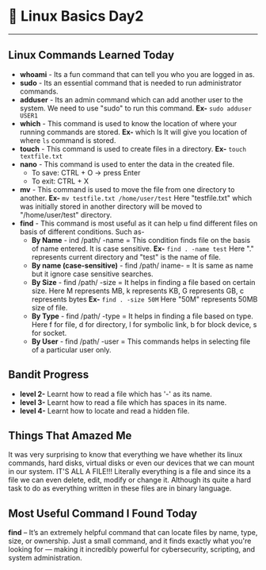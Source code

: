 # 📅 Linux Basics Day2
---
## Linux Commands Learned Today

- **whoami** - Its a fun command that can tell you who you are logged in as.
- **sudo** - Its an essential command that is needed to run administrator commands.
- **adduser** - Its an admin command which can add another user to the system. We need to use "sudo" to run this command.
    **Ex-** `sudo adduser USER1`
- **which** - This command is used to know the location of where your running commands are stored.
    **Ex-** which ls
It will give you location of where `ls` command is stored.
- **touch** - This command is used to create files in a directory.
    **Ex-** `touch textfile.txt`
- **nano** - This command is used to enter the data in the created file.
   + To save: CTRL + O → press Enter
   + To exit: CTRL + X
- **mv** - This command is used to move the file from one directory to another.
	**Ex-** `mv testfile.txt /home/user/test`
Here "testfile.txt" which was initially stored in another directory will be moved to "/home/user/test" directory.
- **find** - This command is most useful as it can help u find different files on basis of different conditions. Such as-
	+ **By Name** - ind /path/ -name = This condition finds file on the basis of name entered. It is case sensitive.
	   **Ex-** `find . -name test`
	   Here "." represents current directory and "test" is the name of file.
	+ **By name (case-sensitive)** - find /path/ iname- = It is same as name but it ignore case sensitive searches.
	+ **By Size** - find /path/ -size = It helps in finding a file based on certain size. Here M represents MB, k represents KB, G represents GB, c represents bytes
	   **Ex-** `find . -size 50M`
	   Here "50M" represents 50MB size of file.
	+ **By Type** - find /path/ -type = It helps in finding a file based on type. Here f for file, d for directory, l for symbolic link, b for block device, s for socket.
	+ **By User** - find /path/ -user = This commands helps in selecting file of a particular user only.

## Bandit Progress

+ **level 2-** Learnt how to read a file which has '-' as its name.
+ **level 3-** Learnt how to read a file which has spaces in  its name.
+ **level 4-** Learnt how to locate and read a hidden file.

## Things That Amazed Me

It was very surprising to know that everything we have whether its linux commands, hard disks, virtual disks or even our devices that we can mount in our system. IT'S ALL A FILE!!!
Literally everything is a file and since its a file we can even delete, edit, modify or change it. Although its quite a hard task to do as everything written in these files are in binary language.

## Most Useful Command I Found Today

**find** – It’s an extremely helpful command that can locate files by name, type, size, or ownership. Just a small command, and it finds exactly what you're looking for — making it incredibly powerful for cybersecurity, scripting, and system administration.